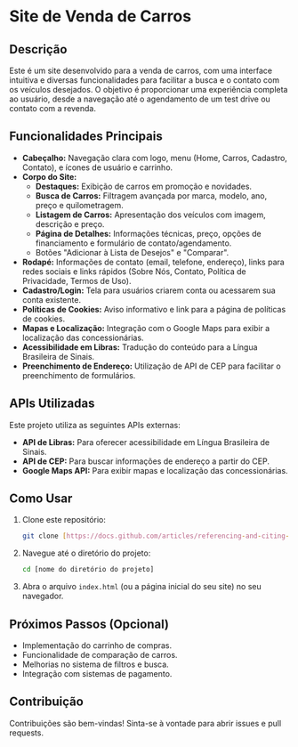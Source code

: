 # Site de Venda de Carros

## Descrição

Este é um site desenvolvido para a venda de carros, com uma interface intuitiva e diversas funcionalidades para facilitar a busca e o contato com os veículos desejados. O objetivo é proporcionar uma experiência completa ao usuário, desde a navegação até o agendamento de um test drive ou contato com a revenda.

## Funcionalidades Principais

* **Cabeçalho:** Navegação clara com logo, menu (Home, Carros, Cadastro, Contato), e ícones de usuário e carrinho.
* **Corpo do Site:**
    * **Destaques:** Exibição de carros em promoção e novidades.
    * **Busca de Carros:** Filtragem avançada por marca, modelo, ano, preço e quilometragem.
    * **Listagem de Carros:** Apresentação dos veículos com imagem, descrição e preço.
    * **Página de Detalhes:** Informações técnicas, preço, opções de financiamento e formulário de contato/agendamento.
    * Botões "Adicionar à Lista de Desejos" e "Comparar".
* **Rodapé:** Informações de contato (email, telefone, endereço), links para redes sociais e links rápidos (Sobre Nós, Contato, Política de Privacidade, Termos de Uso).
* **Cadastro/Login:** Tela para usuários criarem conta ou acessarem sua conta existente.
* **Políticas de Cookies:** Aviso informativo e link para a página de políticas de cookies.
* **Mapas e Localização:** Integração com o Google Maps para exibir a localização das concessionárias.
* **Acessibilidade em Libras:** Tradução do conteúdo para a Língua Brasileira de Sinais.
* **Preenchimento de Endereço:** Utilização de API de CEP para facilitar o preenchimento de formulários.

## APIs Utilizadas

Este projeto utiliza as seguintes APIs externas:

* **API de Libras:** Para oferecer acessibilidade em Língua Brasileira de Sinais.
* **API de CEP:** Para buscar informações de endereço a partir do CEP.
* **Google Maps API:** Para exibir mapas e localização das concessionárias.

## Como Usar

1.  Clone este repositório:
    ```bash
    git clone [https://docs.github.com/articles/referencing-and-citing-content](https://docs.github.com/articles/referencing-and-citing-content)
    ```
2.  Navegue até o diretório do projeto:
    ```bash
    cd [nome do diretório do projeto]
    ```
3.  Abra o arquivo `index.html` (ou a página inicial do seu site) no seu navegador.

## Próximos Passos (Opcional)

* Implementação do carrinho de compras.
* Funcionalidade de comparação de carros.
* Melhorias no sistema de filtros e busca.
* Integração com sistemas de pagamento.

## Contribuição

Contribuições são bem-vindas! Sinta-se à vontade para abrir issues e pull requests.
